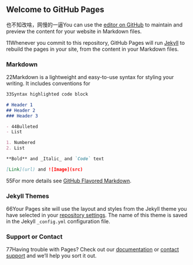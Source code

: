 ## Welcome to GitHub Pages

也不知改啥，网慢的一逼You can use the [editor on GitHub](https://github.com/a104655/xiefenghong.github.io/edit/gh-pages/index.md) to maintain and preview the content for your website in Markdown files.

11Whenever you commit to this repository, GitHub Pages will run [Jekyll](https://jekyllrb.com/) to rebuild the pages in your site, from the content in your Markdown files.

### Markdown

22Markdown is a lightweight and easy-to-use syntax for styling your writing. It includes conventions for

```markdown
33Syntax highlighted code block

# Header 1
## Header 2
### Header 3

- 44Bulleted
- List

1. Numbered
2. List

**Bold** and _Italic_ and `Code` text

[Link](url) and ![Image](src)
```

55For more details see [GitHub Flavored Markdown](https://guides.github.com/features/mastering-markdown/).

### Jekyll Themes

66Your Pages site will use the layout and styles from the Jekyll theme you have selected in your [repository settings](https://github.com/a104655/xiefenghong.github.io/settings). The name of this theme is saved in the Jekyll `_config.yml` configuration file.

### Support or Contact

77Having trouble with Pages? Check out our [documentation](https://docs.github.com/categories/github-pages-basics/) or [contact support](https://github.com/contact) and we’ll help you sort it out.

